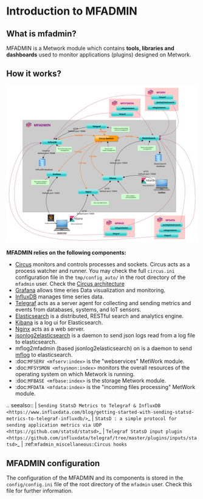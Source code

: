# Introduction to MFADMIN


## What is mfadmin?

MFADMIN is a Metwork module which contains **tools, libraries and dashboards** used to monitor applications (plugins) designed on Metwork.

## How it works?

![image](./_images/overall_architecture.svg)

**MFADMIN relies on the following components:**

- [Circus](https://circus.readthedocs.io/en/latest/) monitors and controls processes and sockets. Circus acts as a process watcher and runner. You may check the full `circus.ini` configuration file in the `tmp/config_auto/` in the root directory of the `mfadmin` user. Check the [Circus architecture](https://circus.readthedocs.io/en/latest/design/architecture/)
- [Grafana](http://docs.grafana.org/) allows time eries Data visualization and monitoring.
- [InfluxDB](https://docs.influxdata.com/influxdb/) manages time series data.
- [Telegraf](https://docs.influxdata.com/telegraf/) acts as a server agent for collecting and sending metrics and events from databases, systems, and IoT sensors.
- [Elasticsearch](https://www.elastic.co/products/elasticsearch) is a distributed, RESTful search and analytics engine.
- [Kibana](https://www.elastic.co/products/kibana) is a log ui for Elasticsearch.
- [Nginx](https://www.nginx.com/) acts as a web server.
- [jsonlog2elasticsearch](https://github.com/metwork-framework/jsonlog2elasticsearch) is a daemon to send json logs read from a log file to elasticsearch.
- mflog2mfadmin (based jsonlog2elasticsearch) on is a daemon to send [mflog](https://github.com/metwork-framework/mflog) to elasticsearch.
- :doc:`MFSERV <mfserv:index>` is the "webservices" MetWork module.
- :doc:`MFSYSMON <mfsysmon:index>` monitors the overall resources of the operating system on which Metwork is running.
- :doc:`MFBASE <mfbase:index>` is the storage Metwork module.
- :doc:`MFDATA <mfdata:index>` is the "incoming files processing" MetWork module.

.. seealso::
    | `Sending StatsD Metrics to Telegraf & InfluxDB <https://www.influxdata.com/blog/getting-started-with-sending-statsd-metrics-to-telegraf-influxdb/>`_
    | `StatsD : a simple protocol for sending application metrics via UDP <https://github.com/statsd/statsd>`_
    | `Telegraf StatsD input plugin <https://github.com/influxdata/telegraf/tree/master/plugins/inputs/statsd>`_ 
    | :ref:`mfadmin_miscellaneous:Circus hooks` 


## MFADMIN configuration

The configuration of the MFADMIN and its components is stored in the `config/config.ini` file of the root directory of the `mfadmin` user. Check this file for further information.

<!--
Intentional comment to prevent m2r from generating bad rst statements when the file ends with a block .. xxx ::
-->
